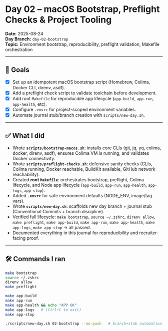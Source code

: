 # Day 02 – macOS Bootstrap, Preflight Checks & Project Tooling

**Date:** 2025-08-24  
**Day Branch:** `day-02-bootstrap`  
**Topic:** Environment bootstrap, reproducibility, preflight validation, Makefile orchestration

---

## 🎯 Goals

- [x] Set up an idempotent macOS bootstrap script (Homebrew, Colima, Docker CLI, direnv, asdf).
- [x] Add a preflight check script to validate toolchain before development.
- [x] Add root `Makefile` for reproducible app lifecycle (`app-build`, `app-run`, `app-health`, etc).
- [x] Configure `.envrc` for project-scoped environment variables.
- [x] Automate journal stub/branch creation with `scripts/new-day.sh`.

---

## ✅ What I did

- Wrote **`scripts/bootstrap-macos.sh`**: installs core CLIs (git, jq, yq, colima, docker, direnv, asdf), ensures Colima VM is running, and validates Docker connectivity.
- Wrote **`scripts/preflight-checks.sh`**: defensive sanity checks (CLIs, Colima running, Docker reachable, BuildKit available, GitHub network reachability).
- Created **root `Makefile`**: orchestrates bootstrap, preflight, Colima lifecycle, and Node app lifecycle (`app-build`, `app-run`, `app-health`, `app-logs`, `app-stop`).
- Added **`.envrc`** for safe environment defaults (NODE_ENV, image/tag vars).
- Wrote **`scripts/new-day.sh`**: scaffolds new day branch + journal stub (Conventional Commits + branch discipline).
- Verified full lifecycle: `make bootstrap`, `source ~/.zshrc`, `direnv allow`, `make preflight`, `make app-build`, `make app-run`, `make app-health`, `make app-logs`, `make app-stop` → all passed.
- Documented everything in this journal for reproducibility and recruiter-facing proof.

---

## 🛠 Commands I ran

```bash
make bootstrap
source ~/.zshrc
direnv allow
make preflight

make app-build
make app-run
make app-health && echo "APP OK"
make app-logs   # (Ctrl+C to exit)
make app-stop

./scripts/new-day.sh 02-bootstrap --no-push   # branch+stub automation
```

